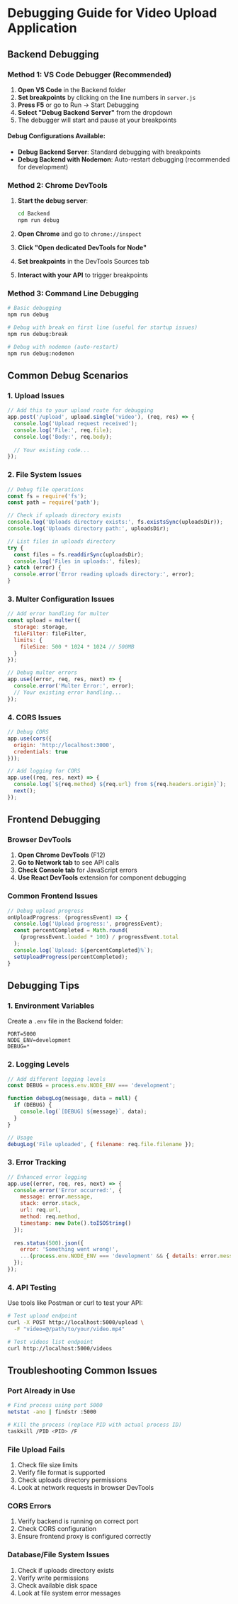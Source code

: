 # Debugging Guide for Video Upload Application

## Backend Debugging

### Method 1: VS Code Debugger (Recommended)

1. **Open VS Code** in the Backend folder
2. **Set breakpoints** by clicking on the line numbers in `server.js`
3. **Press F5** or go to Run → Start Debugging
4. **Select "Debug Backend Server"** from the dropdown
5. The debugger will start and pause at your breakpoints

#### Debug Configurations Available:
- **Debug Backend Server**: Standard debugging with breakpoints
- **Debug Backend with Nodemon**: Auto-restart debugging (recommended for development)

### Method 2: Chrome DevTools

1. **Start the debug server**:
   ```bash
   cd Backend
   npm run debug
   ```

2. **Open Chrome** and go to `chrome://inspect`
3. **Click "Open dedicated DevTools for Node"**
4. **Set breakpoints** in the DevTools Sources tab
5. **Interact with your API** to trigger breakpoints

### Method 3: Command Line Debugging

```bash
# Basic debugging
npm run debug

# Debug with break on first line (useful for startup issues)
npm run debug:break

# Debug with nodemon (auto-restart)
npm run debug:nodemon
```

## Common Debug Scenarios

### 1. Upload Issues
```javascript
// Add this to your upload route for debugging
app.post('/upload', upload.single('video'), (req, res) => {
  console.log('Upload request received');
  console.log('File:', req.file);
  console.log('Body:', req.body);
  
  // Your existing code...
});
```

### 2. File System Issues
```javascript
// Debug file operations
const fs = require('fs');
const path = require('path');

// Check if uploads directory exists
console.log('Uploads directory exists:', fs.existsSync(uploadsDir));
console.log('Uploads directory path:', uploadsDir);

// List files in uploads directory
try {
  const files = fs.readdirSync(uploadsDir);
  console.log('Files in uploads:', files);
} catch (error) {
  console.error('Error reading uploads directory:', error);
}
```

### 3. Multer Configuration Issues
```javascript
// Add error handling for multer
const upload = multer({
  storage: storage,
  fileFilter: fileFilter,
  limits: {
    fileSize: 500 * 1024 * 1024 // 500MB
  }
});

// Debug multer errors
app.use((error, req, res, next) => {
  console.error('Multer Error:', error);
  // Your existing error handling...
});
```

### 4. CORS Issues
```javascript
// Debug CORS
app.use(cors({
  origin: 'http://localhost:3000',
  credentials: true
}));

// Add logging for CORS
app.use((req, res, next) => {
  console.log(`${req.method} ${req.url} from ${req.headers.origin}`);
  next();
});
```

## Frontend Debugging

### Browser DevTools
1. **Open Chrome DevTools** (F12)
2. **Go to Network tab** to see API calls
3. **Check Console tab** for JavaScript errors
4. **Use React DevTools** extension for component debugging

### Common Frontend Issues
```javascript
// Debug upload progress
onUploadProgress: (progressEvent) => {
  console.log('Upload progress:', progressEvent);
  const percentCompleted = Math.round(
    (progressEvent.loaded * 100) / progressEvent.total
  );
  console.log(`Upload: ${percentCompleted}%`);
  setUploadProgress(percentCompleted);
}
```

## Debugging Tips

### 1. Environment Variables
Create a `.env` file in the Backend folder:
```
PORT=5000
NODE_ENV=development
DEBUG=*
```

### 2. Logging Levels
```javascript
// Add different logging levels
const DEBUG = process.env.NODE_ENV === 'development';

function debugLog(message, data = null) {
  if (DEBUG) {
    console.log(`[DEBUG] ${message}`, data);
  }
}

// Usage
debugLog('File uploaded', { filename: req.file.filename });
```

### 3. Error Tracking
```javascript
// Enhanced error logging
app.use((error, req, res, next) => {
  console.error('Error occurred:', {
    message: error.message,
    stack: error.stack,
    url: req.url,
    method: req.method,
    timestamp: new Date().toISOString()
  });
  
  res.status(500).json({ 
    error: 'Something went wrong!',
    ...(process.env.NODE_ENV === 'development' && { details: error.message })
  });
});
```

### 4. API Testing
Use tools like Postman or curl to test your API:

```bash
# Test upload endpoint
curl -X POST http://localhost:5000/upload \
  -F "video=@/path/to/your/video.mp4"

# Test videos list endpoint
curl http://localhost:5000/videos
```

## Troubleshooting Common Issues

### Port Already in Use
```bash
# Find process using port 5000
netstat -ano | findstr :5000

# Kill the process (replace PID with actual process ID)
taskkill /PID <PID> /F
```

### File Upload Fails
1. Check file size limits
2. Verify file format is supported
3. Check uploads directory permissions
4. Look at network requests in browser DevTools

### CORS Errors
1. Verify backend is running on correct port
2. Check CORS configuration
3. Ensure frontend proxy is configured correctly

### Database/File System Issues
1. Check if uploads directory exists
2. Verify write permissions
3. Check available disk space
4. Look at file system error messages

